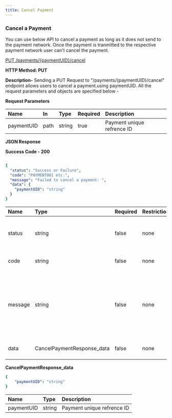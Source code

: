 ```yaml
---
title: Cancel Payment
---
```


### **Cancel a Payment**

You can use below API to cancel a payment as long as it does not send to the payment network. Once the payment is tranmitted to the respective payment network user can't cancel the payment.

[PUT /payments/{paymentUID}/cancel](https://finzlyconnect-api-developer-portal.redoc.ly/openapi/paymentapi/operation/cancelPaymentV3/)

**HTTP Method: PUT**	

**Description-** Sending a PUT Request to "/payments/{paymentUID}/cancel" endpoint allows users to cancel a payment.using paymentUID. All the request parameters and objects are specified below -

**Request Parameters**


|**Name**|**In**|**Type**|**Required**|**Description**|
| :- | :- | :- | :- | :- |
|paymentUID|path|string|true|Payment unique refrence ID|

**JSON Response**

**Success Code - 200**

```yaml Before

{
  "status": "Success or Failure",
  "code": "PAYMENT001 etc.",
  "message": "Failed to cancel a payment: ",
  "data": {
    "paymentUID": "string"
  }
}

```

|**Name**|**Type**|**Required**|**Restrictions**|**Description**|
| :- | :- | :- | :- | :- |
|status|string|false|none|Status of the API request either it will be a success or a failure|
|code|string|false|none|Code associated with the error.|
|message|string|false|none|Error message corresponding to the error code indicating the issue in API call and an indication on how to resolve it.|
|data|CancelPaymentResponse_data|false|none|Cancel Response Data|


**CancelPaymentResponse_data**

```yaml Before
{
	"paymentUID": "string"
}

```

|**Name**|**Type**|**Description**|
| :- | :- | :- |
|paymentUID|string|Payment unique refrence ID|
